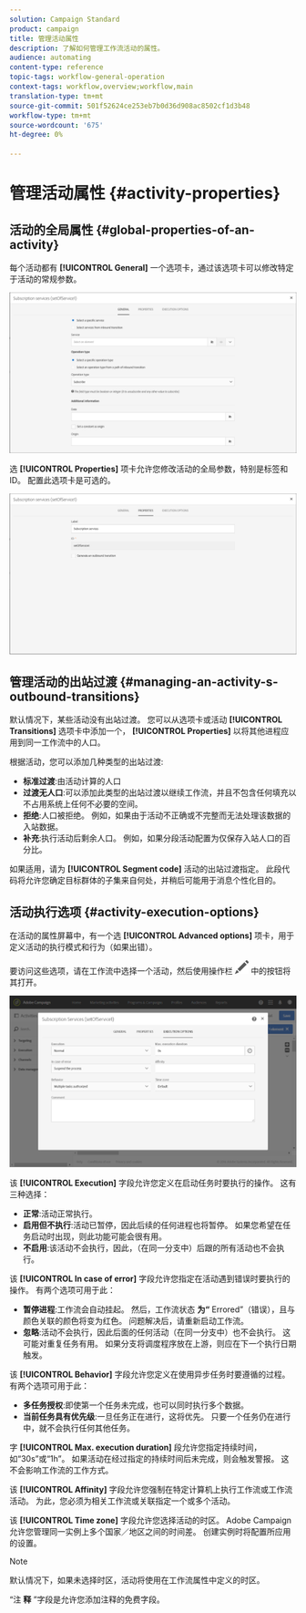 ```yaml
---
solution: Campaign Standard
product: campaign
title: 管理活动属性
description: 了解如何管理工作流活动的属性。
audience: automating
content-type: reference
topic-tags: workflow-general-operation
context-tags: workflow,overview;workflow,main
translation-type: tm+mt
source-git-commit: 501f52624ce253eb7b0d36d908ac8502cf1d3b48
workflow-type: tm+mt
source-wordcount: '675'
ht-degree: 0%

---
```



# 管理活动属性 {#activity-properties}

## 活动的全局属性 {#global-properties-of-an-activity}

每个活动都有 **[!UICONTROL General]** 一个选项卡，通过该选项卡可以修改特定于活动的常规参数。

![](assets/activity-properties.png)

选 **[!UICONTROL Properties]** 项卡允许您修改活动的全局参数，特别是标签和ID。 配置此选项卡是可选的。

![](assets/activity-properties2.png)

## 管理活动的出站过渡 {#managing-an-activity-s-outbound-transitions}

默认情况下，某些活动没有出站过渡。 您可以从选项卡或活动 **[!UICONTROL Transitions]** 选项卡中添加一个， **[!UICONTROL Properties]** 以将其他进程应用到同一工作流中的人口。

根据活动，您可以添加几种类型的出站过渡:

* **标准过渡**:由活动计算的人口
* **过渡无人口**:可以添加此类型的出站过渡以继续工作流，并且不包含任何填充以不占用系统上任何不必要的空间。
* **拒绝**:人口被拒绝。 例如，如果由于活动不正确或不完整而无法处理该数据的入站数据。
* **补充**:执行活动后剩余人口。 例如，如果分段活动配置为仅保存入站人口的百分比。

如果适用，请为 **[!UICONTROL Segment code]** 活动的出站过渡指定。 此段代码将允许您确定目标群体的子集来自何处，并稍后可能用于消息个性化目的。

## 活动执行选项 {#activity-execution-options}

在活动的属性屏幕中，有一个选 **[!UICONTROL Advanced options]** 项卡，用于定义活动的执行模式和行为（如果出错）。

要访问这些选项，请在工作流中选择一个活动，然后使用操作栏 ![](assets/edit_darkgrey-24px.png) 中的按钮将其打开。

![](assets/wkf_advanced_parameters.png)

该 **[!UICONTROL Execution]** 字段允许您定义在启动任务时要执行的操作。 这有三种选择：

* **正常**:活动正常执行。
* **启用但不执行**:活动已暂停，因此后续的任何进程也将暂停。 如果您希望在任务启动时出现，则此功能可能会很有用。
* **不启用**:该活动不会执行，因此，（在同一分支中）后跟的所有活动也不会执行。

该 **[!UICONTROL In case of error]** 字段允许您指定在活动遇到错误时要执行的操作。 有两个选项可用于此：

* **暂停进程**:工作流会自动挂起。 然后，工作流状态 **为“** Errored”（错误），且与颜色关联的颜色将变为红色。 问题解决后，请重新启动工作流。
* **忽略**:活动不会执行，因此后面的任何活动（在同一分支中）也不会执行。 这可能对重复任务有用。 如果分支将调度程序放在上游，则应在下一个执行日期触发。

该 **[!UICONTROL Behavior]** 字段允许您定义在使用异步任务时要遵循的过程。 有两个选项可用于此：

* **多任务授权**:即使第一个任务未完成，也可以同时执行多个数据。
* **当前任务具有优先级**:一旦任务正在进行，这将优先。 只要一个任务仍在进行中，就不会执行任何其他任务。

字 **[!UICONTROL Max. execution duration]** 段允许您指定持续时间，如“30s”或“1h”。 如果活动在经过指定的持续时间后未完成，则会触发警报。 这不会影响工作流的工作方式。

该 **[!UICONTROL Affinity]** 字段允许您强制在特定计算机上执行工作流或工作流活动。 为此，您必须为相关工作流或关联指定一个或多个活动。

该 **[!UICONTROL Time zone]** 字段允许您选择活动的时区。 Adobe Campaign允许您管理同一实例上多个国家／地区之间的时间差。 创建实例时将配置所应用的设置。

>[!NOTE]
>
>默认情况下，如果未选择时区，活动将使用在工作流属性中定义的时区。

“注 **释** ”字段是允许您添加注释的免费字段。
